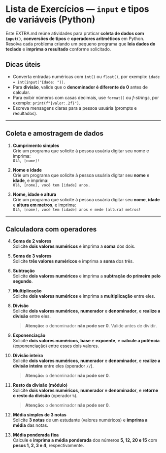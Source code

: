 # Lista de Exercícios — `input` e tipos de variáveis (Python)

Este EXTRA.md reúne atividades para praticar **coleta de dados com `input()`**, **conversões de tipos** e **operadores aritméticos** em Python. Resolva cada problema criando um pequeno programa que **leia dados do teclado** e **imprima o resultado** conforme solicitado.

## Dicas úteis
- Converta entradas numéricas com `int()` ou `float()`, por exemplo: `idade = int(input("Idade: "))`.
- Para **divisão**, valide que o **denominador é diferente de 0** antes de calcular.
- Para exibir números com casas decimais, use `format()` ou *f-strings*, por exemplo: `print(f"{valor:.2f}")`.
- Escreva mensagens claras para a pessoa usuária (prompts e resultados).

---

## Coleta e amostragem de dados

1. **Cumprimento simples**  
   Crie um programa que solicite à pessoa usuária digitar seu nome e imprima:  
   `Olá, [nome]!`

2. **Nome e idade**  
   Crie um programa que solicite à pessoa usuária digitar seu **nome** e **idade**, e imprima:  
   `Olá, [nome], você tem [idade] anos.`

3. **Nome, idade e altura**  
   Crie um programa que solicite à pessoa usuária digitar seu **nome**, **idade** e **altura em metros**, e imprima:  
   `Olá, [nome], você tem [idade] anos e mede [altura] metros!`

---

## Calculadora com operadores

4. **Soma de 2 valores**  
   Solicite **dois valores numéricos** e imprima a **soma** dos dois.

5. **Soma de 3 valores**  
   Solicite **três valores numéricos** e imprima a **soma** dos três.

6. **Subtração**  
   Solicite **dois valores numéricos** e imprima a **subtração do primeiro pelo segundo**.

7. **Multiplicação**  
   Solicite **dois valores numéricos** e imprima a **multiplicação** entre eles.

8. **Divisão**  
   Solicite **dois valores numéricos**, **numerador** e **denominador**, e **realize a divisão** entre eles.  
   > **Atenção:** o denominador **não pode ser 0**. Valide antes de dividir.

9. **Exponenciação**  
   Solicite **dois valores numéricos**, **base** e **expoente**, e **calcule a potência** (exponenciação) entre esses dois valores.

10. **Divisão inteira**  
    Solicite **dois valores numéricos**, **numerador** e **denominador**, e **realize a divisão inteira** entre eles (operador `//`).  
    > **Atenção:** o denominador **não pode ser 0**.

11. **Resto da divisão (módulo)**  
    Solicite **dois valores numéricos**, **numerador** e **denominador**, e **retorne o resto da divisão** (operador `%`).  
    > **Atenção:** o denominador **não pode ser 0**.

12. **Média simples de 3 notas**  
    Solicite **3 notas** de um estudante (valores numéricos) e **imprima a média** das notas.

13. **Média ponderada fixa**  
    Calcule e **imprima a média ponderada** dos números **5, 12, 20 e 15** com **pesos 1, 2, 3 e 4**, respectivamente.